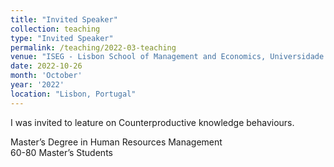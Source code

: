 ```yaml
---
title: "Invited Speaker"
collection: teaching
type: "Invited Speaker"
permalink: /teaching/2022-03-teaching
venue: "ISEG - Lisbon School of Management and Economics, Universidade de Lisboa"
date: 2022-10-26
month: 'October'
year: '2022' 
location: "Lisbon, Portugal"
---
```

I was invited to leature on Counterproductive knowledge behaviours.

Master’s Degree in Human Resources Management<br>
60-80 Master’s Students